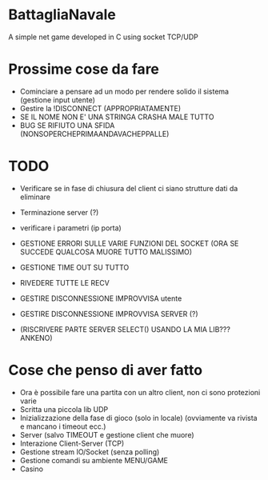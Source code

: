 # BattagliaNavale
A simple net game developed in C using socket TCP/UDP

# Prossime cose da fare
- Cominciare a pensare ad un modo per rendere solido il sistema (gestione input utente)
- Gestire la !DISCONNECT (APPROPRIATAMENTE)
- SE IL NOME NON E' UNA STRINGA CRASHA MALE TUTTO
- BUG SE RIFIUTO UNA SFIDA (NONSOPERCHEPRIMAANDAVACHEPPALLE)

# TODO
- Verificare se in fase di chiusura del client ci siano strutture dati da eliminare
- Terminazione server (?)
- verificare i parametri (ip porta)

- GESTIONE ERRORI SULLE VARIE FUNZIONI DEL SOCKET (ORA SE SUCCEDE QUALCOSA MUORE TUTTO MALISSIMO)
- GESTIONE TIME OUT SU TUTTO
- RIVEDERE TUTTE LE RECV
- GESTIRE DISCONNESSIONE IMPROVVISA utente
- GESTIRE DISCONNESSIONE IMPROVVISA SERVER (?)
- (RISCRIVERE PARTE SERVER SELECT() USANDO LA MIA LIB???ANKENO)

# Cose che penso di aver fatto
- Ora è possibile fare una partita con un altro client, non ci sono protezioni varie
- Scritta una piccola lib UDP
- Inizializzazione della fase di gioco (solo in locale) (ovviamente va rivista e mancano i timeout ecc.)
- Server (salvo TIMEOUT e gestione client che muore)
- Interazione Client-Server (TCP)
- Gestione stream IO/Socket (senza polling)
- Gestione comandi su ambiente MENU/GAME
- Casino
